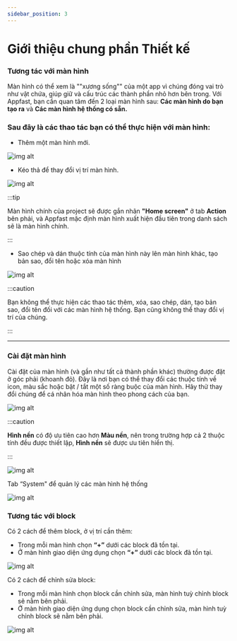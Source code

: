 ```yaml
---
sidebar_position: 3
---
```


# Giới thiệu chung phần Thiết kế

### Tương tác với màn hình

Màn hình có thể xem là ""xương sống"" của một app vì chúng đóng vai trò như vật chứa, giúp giữ và cấu trúc các thành phần nhỏ hơn bên trong. Với Appfast, bạn cần quan tâm đến 2 loại màn hình sau: **Các màn hình do bạn tạo ra** và **Các màn hình hệ thống có sẵn.**

### Sau đây là các thao tác bạn có thể thực hiện với màn hình:

- Thêm một màn hình mới.

![img alt](/img/create-app/dashboard/200514-lam-quen-voi-dashboard-02.jpeg)

- Kéo thả để thay đổi vị trí màn hình.

![img alt](/img/create-app/dashboard/200514-lam-quen-voi-dashboard-03.jpeg)

:::tip

Màn hình chính của project sẽ được gắn nhãn **"Home screen"** ở tab **Action** bên phải, và Appfast mặc định màn hình xuất hiện đầu tiên trong danh sách sẽ là màn hình chính.

:::

- Sao chép và dán thuộc tính của màn hình này lên màn hình khác, tạo bản sao, đổi tên hoặc xóa màn hình

![img alt](/img/create-app/dashboard/200514-lam-quen-voi-dashboard-04.jpeg)

:::caution

Bạn không thể thực hiện các thao tác thêm, xóa, sao chép, dán, tạo bản sao, đổi tên đối với các màn hình hệ thống. Bạn cũng không thể thay đổi vị trí của chúng.

:::

---

### Cài đặt màn hình

Cài đặt của màn hình (và gần như tất cả thành phần khác) thường được đặt ở góc phải (khoanh đỏ). Đây là nơi bạn có thể thay đổi các thuộc tính về icon, màu sắc hoặc bật / tắt một số ràng buộc của màn hình. Hãy thử thay đổi chúng để cá nhân hóa màn hình theo phong cách của bạn.

![img alt](/img/create-app/dashboard/200514-lam-quen-voi-dashboard-05.jpeg)

:::caution

**Hình nền** có độ ưu tiên cao hơn **Màu nền**, nên trong trường hợp cả 2 thuộc tính đều được thiết lập, **Hình nền** sẽ được ưu tiên hiển thị.

:::

![img alt](/img/create-app/dashboard/200514-lam-quen-voi-dashboard-06.jpeg)

Tab “System" để quản lý các màn hình hệ thống

![img alt](/img/create-app/dashboard/200514-lam-quen-voi-dashboard-07.png)

### Tương tác với block

Có 2 cách để thêm block, ở vị trí  cần thêm:
- Trong mỗi màn hình chọn **“+”** dưới các block đã tồn tại.
- Ở màn hình giao diện ứng dụng chọn **“+”** dưới các block đã tồn tại. 

![img alt](/img/create-app/dashboard/200514-lam-quen-voi-dashboard-08.jpg)

Có 2 cách để chỉnh sửa block:
- Trong mỗi màn hình chọn block cần chỉnh sửa, màn hình tuỳ chỉnh block sẽ nằm bên phải.
- Ở màn hình giao diện ứng dụng chọn block cần chỉnh sửa, màn hình tuỳ chỉnh block sẽ nằm bên phải.

![img alt](/img/create-app/dashboard/200514-lam-quen-voi-dashboard-09.jpg)
